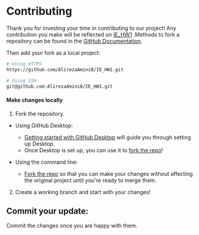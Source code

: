 # Contributing

Thank you for investing your time in contributing to our project! Any contribution you make will be reflected on [IE_HW1](https://github.com/AlirezaAmini8/IE_HW1.git) .Methods to fork a repository can be found in the [GitHub Documentation](https://docs.github.com/en/get-started/quickstart/fork-a-repo).

Then add your fork as a local project:

```sh
# Using HTTPS
https://github.com/AlirezaAmini8/IE_HW1.git

# Using SSH
git@github.com:AlirezaAmini8/IE_HW1.git
```

#### Make changes locally

1. Fork the repository.
- Using GitHub Desktop:
  - [Getting started with GitHub Desktop](https://docs.github.com/en/desktop/installing-and-configuring-github-desktop/getting-started-with-github-desktop) will guide you through setting up Desktop.
  - Once Desktop is set up, you can use it to [fork the repo](https://docs.github.com/en/desktop/contributing-and-collaborating-using-github-desktop/cloning-and-forking-repositories-from-github-desktop)!

- Using the command line:
  - [Fork the repo](https://docs.github.com/en/github/getting-started-with-github/fork-a-repo#fork-an-example-repository) so that you can make your changes without affecting the original project until you're ready to merge them.

2. Create a working branch and start with your changes!

## Commit your update:

Commit the changes once you are happy with them.
